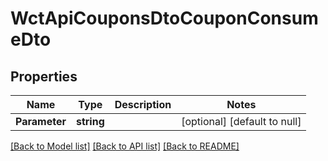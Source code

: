 # WctApiCouponsDtoCouponConsumeDto

## Properties
Name | Type | Description | Notes
------------ | ------------- | ------------- | -------------
**Parameter** | **string** |  | [optional] [default to null]

[[Back to Model list]](../README.md#documentation-for-models) [[Back to API list]](../README.md#documentation-for-api-endpoints) [[Back to README]](../README.md)

